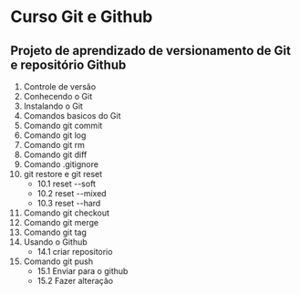 # Curso Git e Github

## Projeto de aprendizado de versionamento de Git e repositório Github
1. Controle de versão
2. Conhecendo o Git
3. Instalando o Git
4. Comandos basicos do Git
5. Comando git commit
6. Comando git log
7. Comando git rm
8. Comando git diff
9. Comando .gitignore
10. git restore e git reset
    * 10.1 reset --soft
    * 10.2 reset --mixed
    * 10.3 reset --hard
11. Comando git checkout
12. Comando git merge
13. Comando git tag
14. Usando o Github
    * 14.1 criar repositorio
15. Comando git push 
    * 15.1 Enviar para o github
    * 15.2 Fazer alteração